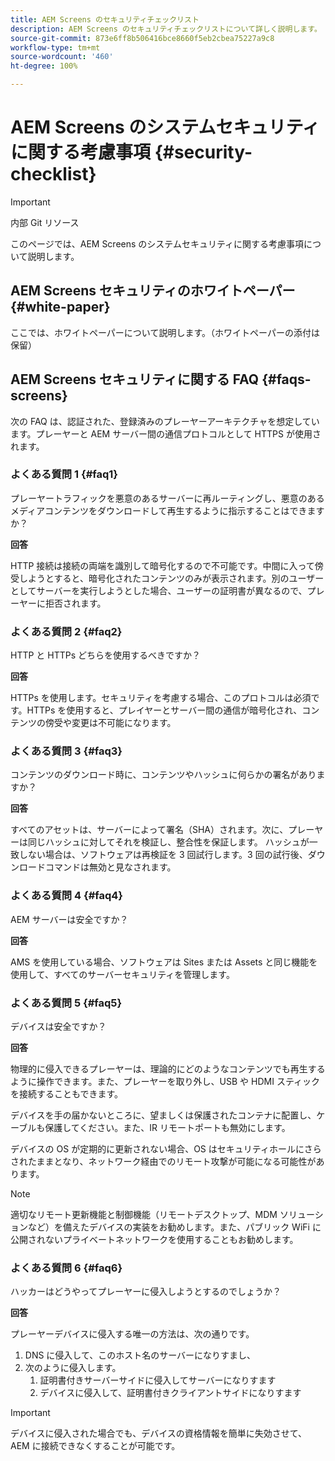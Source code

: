 ```yaml
---
title: AEM Screens のセキュリティチェックリスト
description: AEM Screens のセキュリティチェックリストについて詳しく説明します。
source-git-commit: 873e6ff8b506416bce8660f5eb2cbea75227a9c8
workflow-type: tm+mt
source-wordcount: '460'
ht-degree: 100%

---
```



# AEM Screens のシステムセキュリティに関する考慮事項 {#security-checklist}

>[!IMPORTANT]
>内部 Git リソース

このページでは、AEM Screens のシステムセキュリティに関する考慮事項について説明します。


## AEM Screens セキュリティのホワイトペーパー {#white-paper}

ここでは、ホワイトペーパーについて説明します。（ホワイトペーパーの添付は保留）


## AEM Screens セキュリティに関する FAQ {#faqs-screens}

次の FAQ は、認証された、登録済みのプレーヤーアーキテクチャを想定しています。プレーヤーと AEM サーバー間の通信プロトコルとして HTTPS が使用されます。

### よくある質問 1 {#faq1}

プレーヤートラフィックを悪意のあるサーバーに再ルーティングし、悪意のあるメディアコンテンツをダウンロードして再生するように指示することはできますか？

**回答**

HTTP 接続は接続の両端を識別して暗号化するので不可能です。中間に入って傍受しようとすると、暗号化されたコンテンツのみが表示されます。別のユーザーとしてサーバーを実行しようとした場合、ユーザーの証明書が異なるので、プレーヤーに拒否されます。


### よくある質問 2 {#faq2}

HTTP と HTTPs どちらを使用するべきですか？

**回答**

HTTPs を使用します。セキュリティを考慮する場合、このプロトコルは必須です。HTTPs を使用すると、プレイヤーとサーバー間の通信が暗号化され、コンテンツの傍受や変更は不可能になります。


### よくある質問 3 {#faq3}

コンテンツのダウンロード時に、コンテンツやハッシュに何らかの署名がありますか？

**回答**

すべてのアセットは、サーバーによって署名（SHA）されます。次に、プレーヤーは同じハッシュに対してそれを検証し、整合性を保証します。
ハッシュが一致しない場合は、ソフトウェアは再検証を 3 回試行します。3 回の試行後、ダウンロードコマンドは無効と見なされます。


### よくある質問 4 {#faq4}

AEM サーバーは安全ですか？

**回答**

AMS を使用している場合、ソフトウェアは Sites または Assets と同じ機能を使用して、すべてのサーバーセキュリティを管理します。


### よくある質問 5 {#faq5}

デバイスは安全ですか？

**回答**

物理的に侵入できるプレーヤーは、理論的にどのようなコンテンツでも再生するように操作できます。また、プレーヤーを取り外し、USB や HDMI スティックを接続することもできます。

デバイスを手の届かないところに、望ましくは保護されたコンテナに配置し、ケーブルも保護してください。また、IR リモートポートも無効にします。

デバイスの OS が定期的に更新されない場合、OS はセキュリティホールにさらされたままとなり、ネットワーク経由でのリモート攻撃が可能になる可能性があります。

>[!NOTE]
>
>適切なリモート更新機能と制御機能（リモートデスクトップ、MDM ソリューションなど）を備えたデバイスの実装をお勧めします。また、パブリック WiFi に公開されないプライベートネットワークを使用することもお勧めします。


### よくある質問 6 {#faq6}

ハッカーはどうやってプレーヤーに侵入しようとするのでしょうか？

**回答**

プレーヤーデバイスに侵入する唯一の方法は、次の通りです。

1. DNS に侵入して、このホスト名のサーバーになりすまし、
1. 次のように侵入します。
   1. 証明書付きサーバーサイドに侵入してサーバーになりすます
   1. デバイスに侵入して、証明書付きクライアントサイドになりすます

>[!IMPORTANT]
>デバイスに侵入された場合でも、デバイスの資格情報を簡単に失効させて、AEM に接続できなくすることが可能です。





